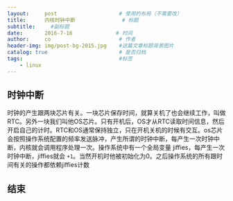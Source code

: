 ```yaml
---
layout:     post                    # 使用的布局（不需要改）
title:      内核时钟中断               # 标题 
subtitle:     #副标题
date:       2016-7-16              # 时间
author:     co                      # 作者
header-img: img/post-bg-2015.jpg    #这篇文章标题背景图片
catalog: true                       # 是否归档
tags:                               #标签
    - linux
---
```


## 时钟中断
时钟的产生跟两块芯片有关。一块芯片保存时间，就算关机了也会继续工作，叫做RTC。另外一块我们叫他OS芯片。只有开机后，OS才从RTC读取时间信息，然后开启自己的计时。RTC和OS通常保持独立，只在开机关机的时候有交互。os芯片会按照操作系统配置的频率发送脉冲，产生所谓的时钟中断，每产生一次时钟中断，内核就会调用程序处理一次。操作系统中有一个全局变量 jiffies，每产生一次时钟中断，jiffies就会 `+1`。当然开机时他被初始化为0。之后操作系统的所有跟时间有关的操作都依赖jiffies计数

## 结束